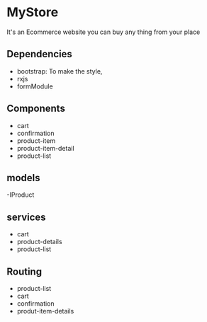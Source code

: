 # MyStore

It's an Ecommerce website you can buy any thing from your place

## Dependencies

- bootstrap: To make the style,
- rxjs
- formModule

## Components

- cart
- confirmation
- product-item
- product-item-detail
- product-list

## models

-IProduct

## services

- cart
- product-details
- product-list

## Routing

- product-list
- cart
- confirmation
- produt-item-details
